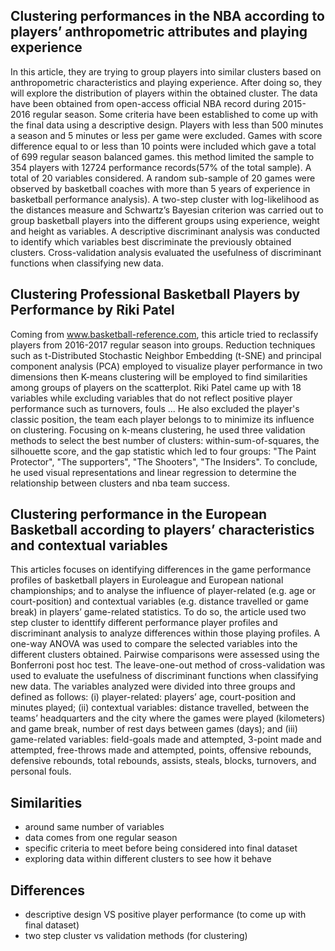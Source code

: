 ## Clustering performances in the NBA according to players’ anthropometric attributes and playing experience

In this article, they are trying to group players into similar clusters based on anthropometric characteristics and playing experience. After doing so, they will explore the distribution of players within the obtained cluster. The data have been obtained from open-access official NBA record during 2015-2016 regular season. Some criteria have been established to come up with the final data  using a descriptive design. Players with less than 500 minutes a season and 5 minutes or less per game were excluded. Games with score difference equal to or less than 10 points were included which gave a total of 699 regular season balanced games. this method limited the sample to 354 players with 12724 performance records(57% of the total sample). A total of 20 variables considered. A random sub-sample of 20 games were observed by basketball coaches with more than 5 years of experience in basketball performance analysis).  A two-step cluster with log-likelihood as the distances measure and
Schwartz’s Bayesian criterion was carried out to group basketball players into the different groups using experience, weight and height as variables. A descriptive discriminant analysis was conducted to identify which variables best discriminate the previously obtained clusters. Cross-validation analysis evaluated the usefulness of discriminant functions when classifying new data.



## Clustering Professional Basketball Players by Performance by Riki Patel

Coming from www.basketball-reference.com, this article tried to reclassify players from 2016-2017 regular season into groups. Reduction techniques such as t-Distributed Stochastic Neighbor Embedding (t-SNE) and principal component analysis (PCA) employed to visualize player performance in two dimensions then K-means clustering will be employed to find similarities among groups of players on the scatterplot. Riki Patel came up with 18 variables while excluding variables that do not reflect positive player performance such as turnovers, fouls ... He also excluded the player's classic position, the team each player belongs to to minimize its influence on clustering. Focusing on k-means clustering, he used three validation methods to select the best number of clusters:  within-sum-of-squares, the silhouette score, and the gap statistic which led to four groups: "The Paint Protector", "The supporters", "The Shooters", "The Insiders". To conclude, he used visual representations and linear regression to determine the relationship between clusters and nba team success.



## Clustering performance in the European Basketball according to players’ characteristics and contextual variables

This articles focuses on identifying differences in the game performance profiles of basketball players in Euroleague and European national championships; and to analyse the influence of player-related (e.g. age or court-position) and contextual variables (e.g. distance travelled or game break) in players’ game-related statistics. To do so, the article used two step cluster to identtify different performance player profiles and discriminant analysis to analyze differences within those playing profiles.  A one-way ANOVA was used to compare the selected variables into the different clusters obtained. Pairwise comparisons were assessed using the Bonferroni post hoc test. The leave-one-out method of cross-validation was used to evaluate the usefulness of discriminant functions when classifying new data. The variables analyzed were divided into three groups and defined as follows: (i) player-related: players’ age, court-position and minutes played; (ii) contextual variables: distance travelled, between the teams’ headquarters and the city where the games were played (kilometers) and game break, number of rest days between games (days); and (iii) game-related variables: field-goals made and attempted, 3-point made and attempted, free-throws made and attempted, points, offensive rebounds, defensive rebounds, total rebounds, assists, steals, blocks, turnovers, and personal fouls.


## Similarities
- around same number of variables
- data comes from one regular season
- specific criteria to meet before being considered into final dataset
- exploring data within different clusters to see how it behave



## Differences
 -  descriptive design VS positive player performance (to come up with final dataset)
 -  two step cluster vs validation methods (for clustering)


